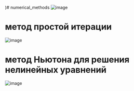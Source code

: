 )# numerical_methods
![image](https://github.com/Hoaihx123/numerical_methods/assets/99666261/62c80a27-28f9-427d-b6b9-269046ebe749)
# метод простой итерации
![image](https://github.com/Hoaihx123/numerical_methods/assets/99666261/e065c323-f2a0-4511-b74f-825847a7a417)
# метод Ньютона для решения нелинейных уравнений
![image](https://github.com/Hoaihx123/numerical_methods/assets/99666261/c28e7c8c-352b-4ce1-a765-aed3b5fad27c)


